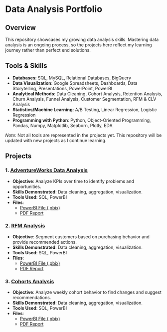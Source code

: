 # Data Analysis Portfolio

## Overview
This repository showcases my growing data analysis skills. Mastering data analysis is an ongoing process, so the projects here reflect my learning journey rather than perfect end solutions.

## Tools & Skills
- **Databases**: SQL, MySQL, Relational Databases, BigQuery
- **Data Visualization**: Google Spreadsheets, Dashboards, Data Storytelling, Presentations, PowerPoint, PowerBI
- **Analytical Methods**: Data Cleaning, Cohort Analysis, Retention Analysis, Churn Analysis, Funnel Analysis, Customer Segmentation, RFM & CLV Analysis
- **Statistics/Machine Learning**: A/B Testing, Linear Regression, Logistic Regression
- **Programming with Python**: Python, Object-Oriented Programming, Pandas, Numpy, Matplotlib, Seaborn, Plotly, EDA

*Note*: Not all tools are represented in the projects yet. This repository will be updated with new projects as I continue learning.

## Projects
### 1. [AdventureWorks Data Analysis](project_adventureworks)
- **Objective**: Analyze KPIs over time to identify problems and opportunities.
- **Skills Demonstrated**: Data cleaning, aggregation, visualization. 
- **Tools Used**: SQL, PowerBI
- **Files**:
  - [PowerBI File (.pbix)](project_adventureworks/New%20Adventure%20Portfolio%20Project.pbix)
  - [PDF Report](project_adventureworks/New%20Adventure%20Portfolio%20Project.pdf)

### 2. [RFM Analysis](project_rfm)
- **Objective**: Segment customers based on purchasing behavior and provide recommended actions.
- **Skills Demonstrated**: Data cleaning, aggregation, visualization.
- **Tools Used**: SQL, PowerBI
- **Files**:
  - [PowerBI File (.pbix)](project_rfm/RFM%20Analysis%20Portfolio%20Project.pbix)
  - [PDF Report](project_rfm/RFM%20Analysis%20Portfolio%20Project.pdf)

### 3. [Cohorts Analysis](project_cohorts)
- **Objective**: Analyze weekly cohort behavior to find changes and suggest recommendations.
- **Skills Demonstrated**: Data cleaning, aggregation, visualization.
- **Tools Used**: SQL, PowerBI
- **Files**:
  - [PowerBI File (.pbix)](project_cohorts/Cohorts%20Portfolio%20Project.pbix)
  - [PDF Report](project_cohorts/Cohorts%20Portfolio%20Project.pdf)
